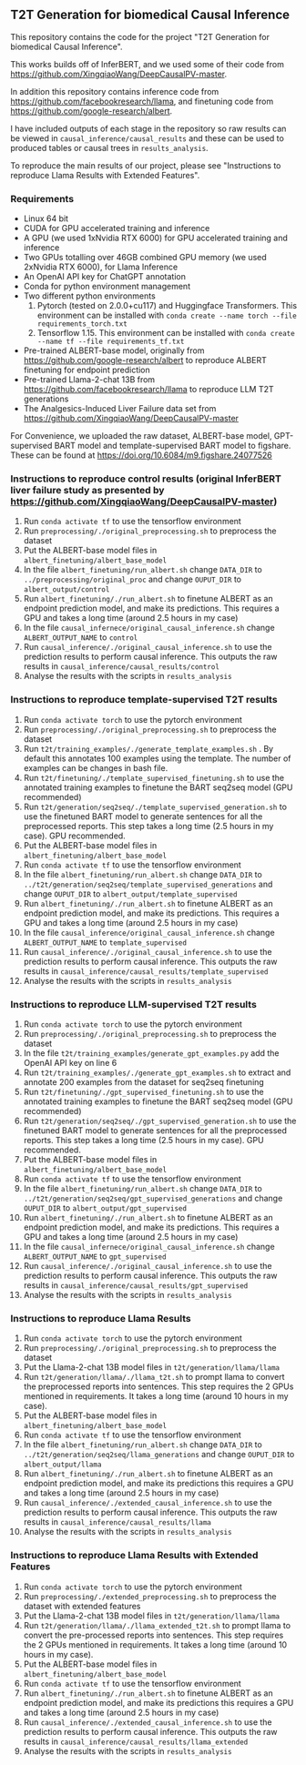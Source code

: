 ## T2T Generation for biomedical Causal Inference

This repository contains the code for the project "T2T Generation for biomedical Causal Inference". 

This works builds off of InferBERT, and we used some of their code from https://github.com/XingqiaoWang/DeepCausalPV-master.

In addition this repository contains inference code from https://github.com/facebookresearch/llama, and finetuning code from https://github.com/google-research/albert.

I have included outputs of each stage in the repository so raw results can be viewed in `causal_inference/causal_results` and these can be used to produced tables or causal trees in `results_analysis`. 

To reproduce the main results of our project, please see "Instructions to reproduce Llama Results with Extended Features".

### Requirements 

* Linux 64 bit
* CUDA for GPU accelerated training and inference
* A GPU (we used 1xNvidia RTX 6000) for GPU accelerated training and inference 
* Two GPUs totalling over 46GB combined GPU memory (we used 2xNvidia RTX 6000), for Llama Inference
* An OpenAI API key for ChatGPT annotation 
* Conda for python environment management
* Two different python environments
  1. Pytorch (tested on 2.0.0+cu117) and Huggingface Transformers. This environment can be installed with `conda create --name torch --file requirements_torch.txt`
  2. Tensorflow 1.15. This environment can be installed with `conda create --name tf --file requirements_tf.txt`
* Pre-trained ALBERT-base model, originally from https://github.com/google-research/albert  to reproduce ALBERT finetuning for endpoint prediction
* Pre-trained Llama-2-chat 13B from https://github.com/facebookresearch/llama to reproduce LLM T2T generations
* The Analgesics-Induced Liver Failure data set from https://github.com/XingqiaoWang/DeepCausalPV-master 

For Convenience, we uploaded the raw dataset, ALBERT-base model, GPT-supervised BART model and template-supervised BART model to figshare. These can be found at https://doi.org/10.6084/m9.figshare.24077526

### Instructions to reproduce control results (original InferBERT liver failure study as presented by https://github.com/XingqiaoWang/DeepCausalPV-master)

1. Run `conda activate tf` to use the tensorflow environment
2. Run `preprocessing/./original_preprocessing.sh` to preprocess the dataset 
3. Put the ALBERT-base model files in `albert_finetuning/albert_base_model`
4. In the file `albert_finetuning/run_albert.sh` change `DATA_DIR` to `../preprocessing/original_proc` and change `OUPUT_DIR` to `albert_output/control` 
5. Run `albert_finetuning/./run_albert.sh` to finetune ALBERT as an endpoint prediction model, and make its predictions. This requires a GPU and takes a long time (around 2.5 hours in my case)
6. In the file `causal_infernece/original_causal_inference.sh` change `ALBERT_OUTPUT_NAME` to `control`
7. Run `causal_inference/./original_causal_inference.sh` to use the prediction results to perform causal inference. This outputs the raw results in `causal_inference/causal_results/control`
8. Analyse the results with the scripts in `results_analysis`

### Instructions to reproduce template-supervised T2T results

1. Run `conda activate torch` to use the pytorch environment
2. Run `preprocessing/./original_preprocessing.sh` to preprocess the dataset 
3. Run `t2t/training_examples/./generate_template_examples.sh` . By default this annotates 100 examples using the template. The number of examples can be changes in bash file.
4. Run `t2t/finetuning/./template_supervised_finetuning.sh` to use the annotated training examples to finetune the BART seq2seq model (GPU recommended)
5. Run `t2t/generation/seq2seq/./template_supervised_generation.sh` to use the finetuned BART model to generate sentences for all the preprocessed reports. This step takes a long time (2.5 hours in my case). GPU recommended.
6. Put the ALBERT-base model files in `albert_finetuning/albert_base_model` 
7. Run `conda activate tf` to use the tensorflow environment
8. In the file `albert_finetuning/run_albert.sh` change `DATA_DIR` to `../t2t/generation/seq2seq/template_supervised_generations` and change `OUPUT_DIR` to `albert_output/template_supervised` 
9. Run `albert_finetuning/./run_albert.sh` to finetune ALBERT as an endpoint prediction model, and make its predictions. This requires a GPU and takes a long time (around 2.5 hours in my case)
10. In the file `causal_inference/original_causal_inference.sh` change `ALBERT_OUTPUT_NAME` to `template_supervised`
11. Run `causal_inference/./original_causal_inference.sh` to use the prediction results to perform causal inference. This outputs the raw results in `causal_inference/causal_results/template_supervised`
12. Analyse the results with the scripts in `results_analysis`

### Instructions to reproduce LLM-supervised T2T results

1. Run `conda activate torch` to use the pytorch environment
2. Run `preprocessing/./original_preprocessing.sh` to preprocess the dataset 
3. In the file `t2t/training_examples/generate_gpt_examples.py` add the OpenAI API key on line 6
4. Run `t2t/training_examples/./generate_gpt_examples.sh` to extract and annotate 200 examples from the dataset for seq2seq finetuning
5. Run `t2t/finetuning/./gpt_supervised_finetuning.sh` to use the annotated training examples to finetune the BART seq2seq model (GPU recommended)
6. Run `t2t/generation/seq2seq/./gpt_supervised_generation.sh` to use the finetuned BART model to generate sentences for all the preprocessed reports. This step takes a long time (2.5 hours in my case). GPU recommended.
7. Put the ALBERT-base model files in `albert_finetuning/albert_base_model` 
8. Run `conda activate tf` to use the tensorflow environment
9. In the file `albert_finetuning/run_albert.sh` change `DATA_DIR` to `../t2t/generation/seq2seq/gpt_supervised_generations` and change `OUPUT_DIR` to `albert_output/gpt_supervised` 
10. Run `albert_finetuning/./run_albert.sh` to finetune ALBERT as an endpoint prediction model, and make its predictions. This requires a GPU and takes a long time (around 2.5 hours in my case)
11. In the file `causal_infernece/original_causal_inference.sh` change `ALBERT_OUTPUT_NAME` to `gpt_supervised`
12. Run `causal_inference/./original_causal_inference.sh` to use the prediction results to perform causal inference. This outputs the raw results in `causal_inference/causal_results/gpt_supervised`
13. Analyse the results with the scripts in `results_analysis`

### Instructions to reproduce Llama Results

1. Run `conda activate torch` to use the pytorch environment
2. Run `preprocessing/./original_preprocessing.sh` to preprocess the dataset
3. Put the Llama-2-chat 13B model files in `t2t/generation/llama/llama` 
4. Run `t2t/generation/llama/./llama_t2t.sh` to prompt llama to convert the preprocessed reports into sentences. This step requires the 2 GPUs mentioned in requirements. It takes a long time (around 10 hours in my case).
5. Put the ALBERT-base model files in `albert_finetuning/albert_base_model` 
6. Run `conda activate tf` to use the tensorflow environment
7. In the file `albert_finetuning/run_albert.sh` change `DATA_DIR` to `../t2t/generation/seq2seq/llama_generations` and change `OUPUT_DIR` to `albert_output/llama` 
8. Run `albert_finetuning/./run_albert.sh` to finetune ALBERT as an endpoint prediction model, and make its predictions this requires a GPU and takes a long time (around 2.5 hours in my case)
9. Run `causal_inference/./extended_causal_inference.sh` to use the prediction results to perform causal inference. This outputs the raw results in `causal_inference/causal_results/llama`
10. Analyse the results with the scripts in `results_analysis`

### Instructions to reproduce Llama Results with Extended Features

1. Run `conda activate torch` to use the pytorch environment
2. Run `preprocessing/./extended_preprocessing.sh` to preprocess the dataset with extended features
3. Put the Llama-2-chat 13B model files in `t2t/generation/llama/llama`
4. Run `t2t/generation/llama/./llama_extended_t2t.sh` to prompt llama to convert the pre-processed reports into sentences. This step requires the 2 GPUs mentioned in requirements. It takes a long time (around 10 hours in my case).
5. Put the ALBERT-base model files in `albert_finetuning/albert_base_model` 
6. Run `conda activate tf` to use the tensorflow environment
7. Run `albert_finetuning/./run_albert.sh` to finetune ALBERT as an endpoint prediction model, and make its predictions this requires a GPU and takes a long time (around 2.5 hours in my case)
8. Run `causal_inference/./extended_causal_inference.sh` to use the prediction results to perform causal inference. This outputs the raw results in `causal_inference/causal_results/llama_extended`
9. Analyse the results with the scripts in `results_analysis`

